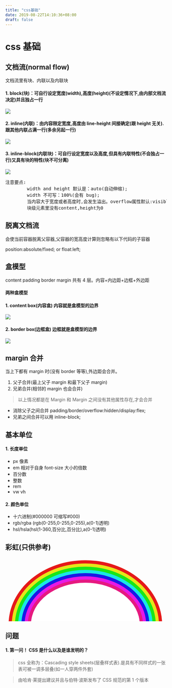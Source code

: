 ```yaml
---
title: "css基础"
date: 2019-08-22T14:10:36+08:00
draft: false
---
```


# css 基础

## 文档流(normal flow)

文档流里有块、内联以及内联块

#### 1. block(块)：可自行设定宽度(width),高度(height)(不设定情况下,由内部文档流决定)并且独占一行

![](/CssBasic_images/block.png)

#### 2. inline(内联)：由内容限定宽度,高度由 line-height 间接确定(跟 height 无关).跟其他内联占满一行(多余另起一行)

![](/CssBasic_images/inline.png)

#### 3. inline-block(内联块)：可自行设定宽度以及高度,但具有内联特性(不会独占一行)又具有块的特性(块不可分离)

![](/CssBasic_images/inline-block.png)

<pre>
注意要点:
        width and height 默认是：auto(自动伸缩);
        width 不可写：100%(会有 bug);
        当内容大于宽度或者高度时,会发生溢出。overflow属性默认:visible(显示溢出部分)。hidden(溢出部分隐藏),auto(根据实际宽度和宽度出现滚动条),scroll(不管是否溢出直接除滚动条).当前是overflow:auto;
        块级元素里没有content,height为0
</pre>

## 脱离文档流

会使当前容器脱离父容器,父容器的宽高度计算则忽略有以下代码的子容器

position:absolute/fixed; or float:left;

## 盒模型

content padding border margin 共有 4 层。内容+内边距+边框+外边距

#### 两种盒模型

#### 1. content box(内容盒) 内容就是盒模型的边界

![](/CssBasic_images/content-box.png)

#### 2. border box(边框盒) 边框就是盒模型的边界

![](/CssBasic_images/border-box.png)

## margin 合并

当上下都有 margin 时(没有 border 等等),外边距会合并。

1. 父子合并(最上父子 margin 和最下父子 margin)
2. 兄弟合并(相邻的 margin 也会合并)

> 以上情况都是在 Margin 和 Margin 之间没有其他属性存在,才会合并

-   消除父子之间合并 padding/border/overflow:hidden/display:flex;
-   兄弟之间合并可以用 inline-block;

## 基本单位

#### 1. 长度单位

-   px 像素
-   em 相对于自身 font-size 大小的倍数
-   百分数
-   整数
-   rem
-   vw vh

#### 2. 颜色单位

-   十六进制(#000000 可缩写#000)
-   rgb/rgba (rgb(0-255,0-255,0-255),a(0-1)透明)
-   hsl/hsla(hsl(1-360,百分比,百分比),a(0-1)透明)

## 彩虹(只供参考)

<div style="overflow:hidden;height:200px;width:500px;">
    <div style="overflow:hidden;height:400px;height:400px;margin:10px;border-radius:50%;background:hsl(0,80%,50%);">
        <div style="overflow:hidden;height:380px;margin:10px;border-radius:50%;background:hsl(60,80%,50%);">
            <div style="overflow:hidden;height:360px;margin:10px;border-radius:50%;background:hsl(120,80%,50%);">
                <div style="overflow:hidden;height:340px;margin:10px;border-radius:50%;background:hsl(180,80%,50%);">
                      <div style="overflow:hidden;height:320px;margin:10px;border-radius:50%;background:hsl(240,80%,50%);">
                        <div style="overflow:hidden;height:300px;margin:10px;border-radius:50%;background:hsl(300,80%,50%);">
                            <div style="overflow:hidden;height:280px;margin:10px;border-radius:50%;background:hsl(330,80%,50%);">
                                <div style="overflow:hidden;height:260px;margin:10px;border-radius:50%;background:hsl(330,80%,100%);">
                                </div>
                            </div> 
                        </div>
                    </div>
                </div>
            </div>
        </div>
    </div>
</div>

<!-- <div style="height:20px;"><div> -->

## 问题

#### 1. 第一问！ CSS 是什么以及是谁发明的？

> css 全称为：Cascading style sheets(层叠样式表).是具有不同样式的一张表可被一调多层叠(如一人穿两件外套)

> 由哈肯·莱提出建议并且与伯特·波斯发布了 CSS 规范的第 1 个版本
